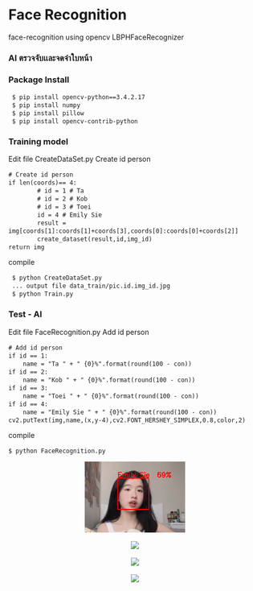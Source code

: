 # Face Recognition
face-recognition using opencv LBPHFaceRecognizer

### AI ตรวจจับเเละจดจำใบหน้า

### Package Install

```
 $ pip install opencv-python==3.4.2.17 
 $ pip install numpy
 $ pip install pillow
 $ pip install opencv-contrib-python
```

### Training model

Edit file CreateDataSet.py Create id person
```
# Create id person
if len(coords)== 4:
        # id = 1 # Ta
        # id = 2 # Kob
        # id = 3 # Toei
        id = 4 # Emily Sie
        result = img[coords[1]:coords[1]+coords[3],coords[0]:coords[0]+coords[2]]
        create_dataset(result,id,img_id)
return img
```

compile
```
 $ python CreateDataSet.py
 ... output file data_train/pic.id.img_id.jpg
 $ python Train.py
```

### Test - AI  
Edit file FaceRecognition.py Add id person
```
# Add id person
if id == 1:
    name = "Ta " + " {0}%".format(round(100 - con))
if id == 2:
    name = "Kob " + " {0}%".format(round(100 - con))
if id == 3:
    name = "Toei " + " {0}%".format(round(100 - con))
if id == 4:
    name = "Emily Sie " + " {0}%".format(round(100 - con))
cv2.putText(img,name,(x,y-4),cv2.FONT_HERSHEY_SIMPLEX,0.8,color,2)
```

compile
```
$ python FaceRecognition.py
```
<p align="center"><img width="200" src="/markdown/Emily_Sie-test.png" /> </p>
<p align="center"><img width="200" src="/markdown/app/Kob-test" /> </p>
<p align="center"><img width="200" src="/markdown/app/Ta-test" /> </p>
<p align="center"><img width="200" src="/markdown/app/Team1-test" /> </p>
